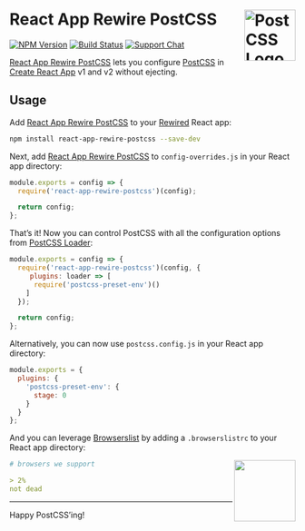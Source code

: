 # React App Rewire PostCSS [<img src="https://postcss.github.io/postcss/logo.svg" alt="PostCSS Logo" width="90" height="90" align="right">][postcss]

[![NPM Version][npm-img]][npm-url]
[![Build Status][cli-img]][cli-url]
[![Support Chat][git-img]][git-url]

[React App Rewire PostCSS] lets you configure [PostCSS] in [Create React App]
v1 and v2 without ejecting.

## Usage

Add [React App Rewire PostCSS] to your [Rewired] React app:

```bash
npm install react-app-rewire-postcss --save-dev
```

Next, add [React App Rewire PostCSS] to `config-overrides.js` in your React app
directory:

```js
module.exports = config => {
  require('react-app-rewire-postcss')(config);

  return config;
};
```

That’s it! Now you can control PostCSS with all the configuration options from
[PostCSS Loader]:

```js
module.exports = config => {
  require('react-app-rewire-postcss')(config, {
     plugins: loader => [
      require('postcss-preset-env')()
    ]
  });

  return config;
};
```

Alternatively, you can now use `postcss.config.js` in your React app directory:

```js
module.exports = {
  plugins: {
    'postcss-preset-env': {
      stage: 0
    }
  }
};
```

And you can leverage [Browserslist] by adding a `.browserslistrc` to your React
app directory:

<img src="https://pbs.twimg.com/profile_images/875021827495665665/-N99XiJV_200x200.jpg" alt="" align="right" height="108">

```yaml
# browsers we support

> 2%
not dead
```

---

Happy PostCSS’ing!

[cli-img]: https://img.shields.io/travis/csstools/react-app-rewire-postcss.svg
[cli-url]: https://travis-ci.org/csstools/react-app-rewire-postcss
[git-img]: https://img.shields.io/badge/support-chat-blue.svg
[git-url]: https://gitter.im/postcss/postcss
[npm-img]: https://img.shields.io/npm/v/react-app-rewire-postcss.svg
[npm-url]: https://www.npmjs.com/package/react-app-rewire-postcss

[Browserslist]: https://github.com/browserslist/browserslist
[Create React App]: https://github.com/facebook/create-react-app
[Gulp PostCSS]: https://github.com/postcss/gulp-postcss
[Grunt PostCSS]: https://github.com/nDmitry/grunt-postcss
[PostCSS]: https://github.com/postcss/postcss
[PostCSS Loader]: https://github.com/postcss/postcss-loader
[React App Rewire PostCSS]: https://github.com/csstools/react-app-rewire-postcss
[React App Rewired]: https://github.com/timarney/react-app-rewired
[rewired]: https://github.com/timarney/react-app-rewired#how-to-rewire-your-create-react-app-project
